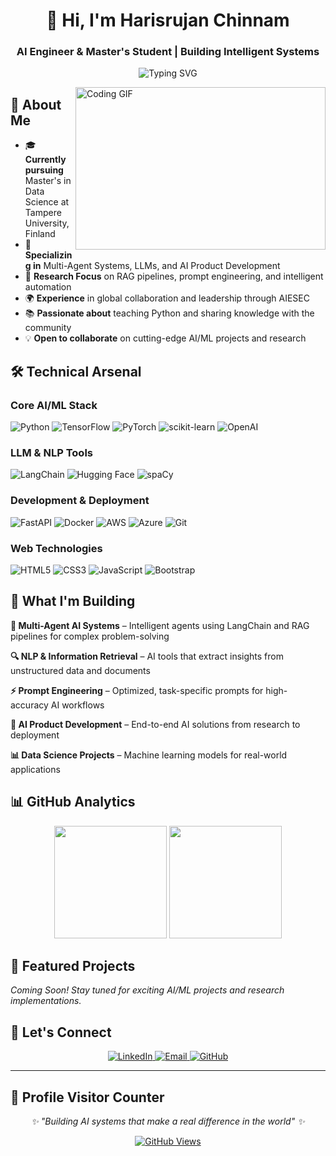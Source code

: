 <div align="center">
  <h1>👋 Hi, I'm Harisrujan Chinnam</h1>
  <h3>AI Engineer & Master's Student | Building Intelligent Systems</h3>
  
  <p>
    <img src="https://readme-typing-svg.herokuapp.com?font=Fira+Code&pause=1000&color=2196F3&center=true&vCenter=true&width=435&lines=AI+Engineer+%26+Researcher;Multi-Agent+Systems+Developer;LLM+%26+NLP+Specialist;Python+%26+Machine+Learning+Expert" alt="Typing SVG" />
  </p>
</div>

<img align="right" alt="Coding GIF" src="https://github.com/Dhamareshwarakumar/Dhamareshwarakumar/blob/main/code.gif?raw=true" width="400" height="260" />

## 🚀 About Me

- 🎓 **Currently pursuing** Master's in Data Science at Tampere University, Finland
- 🤖 **Specializing in** Multi-Agent Systems, LLMs, and AI Product Development
- 🔬 **Research Focus** on RAG pipelines, prompt engineering, and intelligent automation
- 🌍 **Experience** in global collaboration and  leadership through AIESEC
- 📚 **Passionate about** teaching Python and sharing knowledge with the community
- 💡 **Open to collaborate** on cutting-edge AI/ML projects and research

## 🛠️ Technical Arsenal

### **Core AI/ML Stack**
<p align="left">
  <img src="https://img.shields.io/badge/Python-3776AB?style=for-the-badge&logo=python&logoColor=white" alt="Python"/>
  <img src="https://img.shields.io/badge/TensorFlow-FF6F00?style=for-the-badge&logo=tensorflow&logoColor=white" alt="TensorFlow"/>
  <img src="https://img.shields.io/badge/PyTorch-EE4C2C?style=for-the-badge&logo=pytorch&logoColor=white" alt="PyTorch"/>
  <img src="https://img.shields.io/badge/scikit--learn-F7931E?style=for-the-badge&logo=scikit-learn&logoColor=white" alt="scikit-learn"/>
  <img src="https://img.shields.io/badge/OpenAI-412991?style=for-the-badge&logo=openai&logoColor=white" alt="OpenAI"/>
</p>

### **LLM & NLP Tools**
<p align="left">
  <img src="https://img.shields.io/badge/LangChain-1C3C3C?style=for-the-badge&logo=langchain&logoColor=white" alt="LangChain"/>
  <img src="https://img.shields.io/badge/Hugging%20Face-FFD21E?style=for-the-badge&logo=huggingface&logoColor=black" alt="Hugging Face"/>
  <img src="https://img.shields.io/badge/spaCy-09A3D5?style=for-the-badge&logo=spacy&logoColor=white" alt="spaCy"/>
</p>

### **Development & Deployment**
<p align="left">
  <img src="https://img.shields.io/badge/FastAPI-009688?style=for-the-badge&logo=fastapi&logoColor=white" alt="FastAPI"/>
  <img src="https://img.shields.io/badge/Docker-2496ED?style=for-the-badge&logo=docker&logoColor=white" alt="Docker"/>
  <img src="https://img.shields.io/badge/AWS-232F3E?style=for-the-badge&logo=amazon-aws&logoColor=white" alt="AWS"/>
  <img src="https://img.shields.io/badge/Azure-0078D4?style=for-the-badge&logo=microsoft-azure&logoColor=white" alt="Azure"/>
  <img src="https://img.shields.io/badge/Git-F05032?style=for-the-badge&logo=git&logoColor=white" alt="Git"/>
</p>

### **Web Technologies**
<p align="left">
  <img src="https://img.shields.io/badge/HTML5-E34F26?style=for-the-badge&logo=html5&logoColor=white" alt="HTML5"/>
  <img src="https://img.shields.io/badge/CSS3-1572B6?style=for-the-badge&logo=css3&logoColor=white" alt="CSS3"/>
  <img src="https://img.shields.io/badge/JavaScript-F7DF1E?style=for-the-badge&logo=javascript&logoColor=black" alt="JavaScript"/>
  <img src="https://img.shields.io/badge/Bootstrap-563D7C?style=for-the-badge&logo=bootstrap&logoColor=white" alt="Bootstrap"/>
</p>

## 🎯 What I'm Building

**🤖 Multi-Agent AI Systems** – Intelligent agents using LangChain and RAG pipelines for complex problem-solving

**🔍 NLP & Information Retrieval** – AI tools that extract insights from unstructured data and documents

**⚡ Prompt Engineering** – Optimized, task-specific prompts for high-accuracy AI workflows

**🔧 AI Product Development** – End-to-end AI solutions from research to deployment

**📊 Data Science Projects** – Machine learning models for real-world applications

## 📊 GitHub Analytics

<div align="center">
  <img height="180em" src="https://github-readme-stats.vercel.app/api?username=HARISRUJAN&show_icons=true&theme=tokyonight&include_all_commits=true&count_private=true"/>
  <img height="180em" src="https://github-readme-stats.vercel.app/api/top-langs/?username=HARISRUJAN&layout=compact&langs_count=8&theme=tokyonight"/>
</div>

## 🌟 Featured Projects

*Coming Soon! Stay tuned for exciting AI/ML projects and research implementations.*

## 🤝 Let's Connect

<p align="center">
  <a href="https://www.linkedin.com/in/harisrujan2605/">
    <img src="https://img.shields.io/badge/LinkedIn-0077B5?style=for-the-badge&logo=linkedin&logoColor=white" alt="LinkedIn"/>
  </a>
  <a href="mailto:bannusrujan2605@gmail.com">
    <img src="https://img.shields.io/badge/Email-D14836?style=for-the-badge&logo=gmail&logoColor=white" alt="Email"/>
  </a>
  <a href="https://github.com/HARISRUJAN">
    <img src="https://img.shields.io/badge/GitHub-100000?style=for-the-badge&logo=github&logoColor=white" alt="GitHub"/>
  </a>
</p>

---
## 👀 Profile Visitor Counter
<div align="center">
  <i>✨ "Building AI systems that make a real difference in the world" ✨</i>
</div>

<div align="center">
  
 [![GitHub Views](https://komarev.com/ghpvc/?username=HARISRUJAN&style=flat-square&color=FAC151&label=PROFILE+VIEWS)](https://github.com/antonkomarev/github-profile-views-counter)
  
</div>
